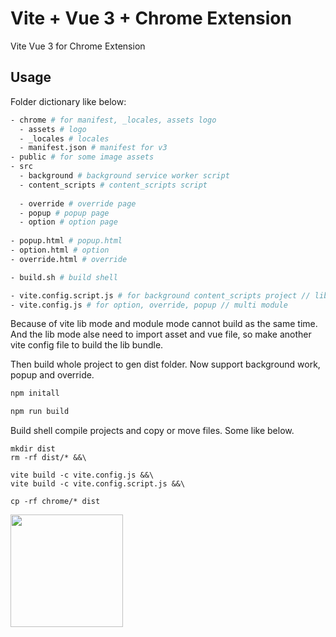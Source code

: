 # Vite + Vue 3 + Chrome Extension

Vite Vue 3 for Chrome Extension

## Usage

Folder dictionary like below:

```bash
- chrome # for manifest, _locales, assets logo
  - assets # logo
  - _locales # locales
  - manifest.json # manifest for v3
- public # for some image assets
- src
  - background # background service worker script
  - content_scripts # content_scripts script
  
  - override # override page
  - popup # popup page
  - option # option page
  
- popup.html # popup.html
- option.html # option
- override.html # override

- build.sh # build shell

- vite.config.script.js # for background content_scripts project // lib mode
- vite.config.js # for option, override, popup // multi module
```

Because of vite lib mode and module mode cannot build as the same time.
And the lib mode alse need to import asset and vue file, so make another vite config file to build the lib bundle.

Then build whole project to gen dist folder.
Now support background work, popup and override.

```javascript
npm initall

npm run build
```

Build shell compile projects and copy or move files. Some like below.

```base
mkdir dist
rm -rf dist/* &&\

vite build -c vite.config.js &&\
vite build -c vite.config.script.js &&\

cp -rf chrome/* dist
```

<img src="https://github.com/xo1988/vite-chrome-extension/blob/develop/bmc_qr.png" width="180">

